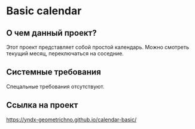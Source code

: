 # Basic calendar

## О чем данный проект?

Этот проект представляет собой простой календарь. Можно смотреть текущий месяц, переключаться на соседние.

## Системные требования

Спецальные требования отсутствуют.

## Ссылка на проект

https://yndx-geometrichno.github.io/calendar-basic/
